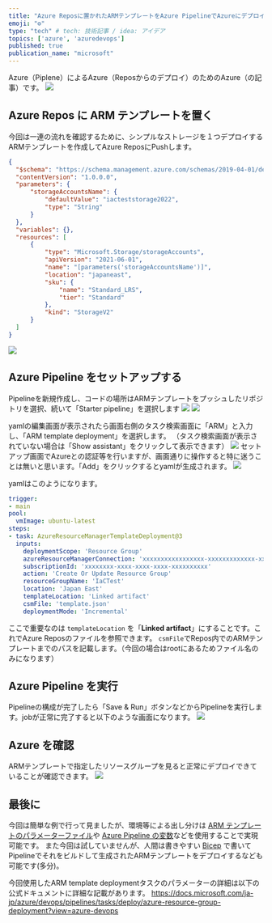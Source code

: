 ```yaml
---
title: "Azure Reposに置かれたARMテンプレートをAzure PipelineでAzureにデプロイする"
emoji: "⚙️"
type: "tech" # tech: 技術記事 / idea: アイデア
topics: ['azure', 'azuredevops']
published: true
publication_name: "microsoft"
---
```


Azure（Piplene）によるAzure（Reposからのデプロイ）のためのAzure（の記事）です。
![](/images/deploy-azure-resource-using-devops/outline.png)


## Azure Repos に ARM テンプレートを置く
今回は一連の流れを確認するために、シンプルなストレージを１つデプロイするARMテンプレートを作成してAzure ReposにPushします。
```json
{
  "$schema": "https://schema.management.azure.com/schemas/2019-04-01/deploymentTemplate.json#",
  "contentVersion": "1.0.0.0",
  "parameters": {
      "storageAccountsName": {
          "defaultValue": "iacteststorage2022",
          "type": "String"
      }
  },
  "variables": {},
  "resources": [
      {
          "type": "Microsoft.Storage/storageAccounts",
          "apiVersion": "2021-06-01",
          "name": "[parameters('storageAccountsName')]",
          "location": "japaneast",
          "sku": {
              "name": "Standard_LRS",
              "tier": "Standard"
          },
          "kind": "StorageV2"
      }
  ]
}
```

![](/images/deploy-azure-resource-using-devops/repos.png)


## Azure Pipeline をセットアップする
Pipelineを新規作成し、コードの場所はARMテンプレートをプッシュしたリポジトリを選択、続いて「Starter pipeline」を選択します
![](/images/deploy-azure-resource-using-devops/setuppipe1.png)
![](/images/deploy-azure-resource-using-devops/setuppipe2.png)

yamlの編集画面が表示されたら画面右側のタスク検索画面に「ARM」と入力し、「ARM template deployment」を選択します。
（タスク検索画面が表示されていない場合は「Show assistant」をクリックして表示できます）
![](/images/deploy-azure-resource-using-devops/tasksearch.png)
セットアップ画面でAzureとの認証等を行いますが、画面通りに操作すると特に迷うことは無いと思います。「Add」をクリックするとyamlが生成されます。
![](/images/deploy-azure-resource-using-devops/setuptask.png)


yamlはこのようになります。
```yaml
trigger:
- main
pool:
  vmImage: ubuntu-latest
steps:
- task: AzureResourceManagerTemplateDeployment@3
  inputs:
    deploymentScope: 'Resource Group'
    azureResourceManagerConnection: 'xxxxxxxxxxxxxxxxx-xxxxxxxxxxxxx-xxxxxxxxxxxxx'
    subscriptionId: 'xxxxxxxx-xxxx-xxxx-xxxx-xxxxxxxxxx'
    action: 'Create Or Update Resource Group'
    resourceGroupName: 'IaCTest'
    location: 'Japan East'
    templateLocation: 'Linked artifact'
    csmFile: 'template.json'
    deploymentMode: 'Incremental'
```

ここで重要なのは `templateLocation` を「**Linked artifact**」にすることです。これでAzure Reposのファイルを参照できます。
`csmFile`でRepos内でのARMテンプレートまでのパスを記載します。（今回の場合はrootにあるためファイル名のみになります）


## Azure Pipeline を実行
Pipelineの構成が完了したら「Save & Run」ボタンなどからPipelineを実行します。jobが正常に完了すると以下のような画面になります。
![](/images/deploy-azure-resource-using-devops/taskruns.png)

## Azure を確認
ARMテンプレートで指定したリソースグループを見ると正常にデプロイできていることが確認できます。
![](/images/deploy-azure-resource-using-devops/azureresult.png)

## 最後に
今回は簡単な例で行って見ましたが、環境等による出し分けは [ARM テンプレートのパラメーターファイル](https://docs.microsoft.com/ja-jp/azure/azure-resource-manager/templates/parameter-files)や [Azure Pipeline の変数](https://docs.microsoft.com/ja-jp/azure/devops/pipelines/process/variables?view=azure-devops&tabs=yaml%2Cbatch)などを使用することで実現可能です。
また今回は試していませんが、人間は書きやすい [Bicep](https://docs.microsoft.com/ja-jp/azure/azure-resource-manager/bicep/) で書いてPipelineでそれをビルドして生成されたARMテンプレートをデプロイするなども可能です(多分)。

今回使用したARM template deploymentタスクのパラメーターの詳細は以下の公式ドキュメントに詳細な記載があります。
https://docs.microsoft.com/ja-jp/azure/devops/pipelines/tasks/deploy/azure-resource-group-deployment?view=azure-devops